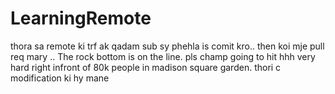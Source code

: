 # LearningRemote
thora sa remote ki trf ak qadam
sub sy  phehla is  comit kro.. then koi mje  pull req mary .. 
The rock bottom is on the line. pls champ going to hit hhh very hard right infront of 80k people in madison square garden.
thori c modification ki hy mane 
